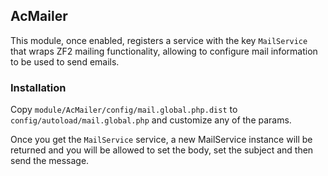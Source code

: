 ## AcMailer

This module, once enabled, registers a service with the key `MailService` that wraps ZF2 mailing functionality, allowing to configure mail information to be used to send emails.

### Installation

Copy `module/AcMailer/config/mail.global.php.dist` to `config/autoload/mail.global.php` and customize any of the params.

Once you get the `MailService` service, a new MailService instance will be returned and you will be allowed to set the body, set the subject and then send the message.